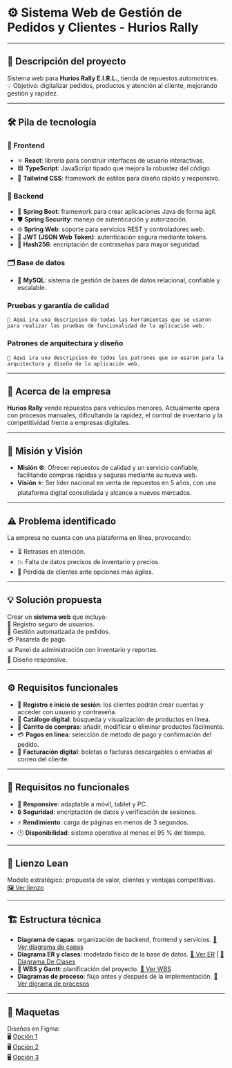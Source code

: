 # ⚙️ Sistema Web de Gestión de Pedidos y Clientes - Hurios Rally

----------
## 📖 Descripción del proyecto  
Sistema web para **Hurios Rally E.I.R.L.**, tienda de repuestos automotrices.  
💡 Objetivo: digitalizar pedidos, productos y atención al cliente, mejorando gestión y rapidez.

---------


## 🛠️ Pila de tecnología

### 🎨 Frontend  
- ⚛️ **React**: librería para construir interfaces de usuario interactivas.  
- 🟦 **TypeScript**: JavaScript tipado que mejora la robustez del código.  
- 🎯 **Tailwind CSS**: framework de estilos para diseño rápido y responsivo.

### 🔧 Backend  
- 🌱 **Spring Boot**: framework para crear aplicaciones Java de forma ágil.  
- 🛡️ **Spring Security**: manejo de autenticación y autorización.  
- 🌐 **Spring Web**: soporte para servicios REST y controladores web.  
- 🔑 **JWT (JSON Web Token)**: autenticación segura mediante tokens.  
- 🧩 **Hash256**: encriptación de contraseñas para mayor seguridad.

### 🗂️ Base de datos  
- 🐬 **MySQL**: sistema de gestión de bases de datos relacional, confiable y escalable.

### Pruebas y garantía de calidad  
``📝 Aqui ira una descripcion de todas las herramientas que se usaron para realizar las pruebas de funcionalidad de la aplicación web.``
### Patrones de arquitectura y diseño  
``📝 Aqui ira una descripcion de todos los patrones que se usaron para la arquitectura y diseño de la aplicación web.``

---

## 🏢 Acerca de la empresa  
**Hurios Rally** vende repuestos para vehículos menores.  Actualmente opera con procesos manuales, dificultando la rapidez, el control de inventario y la competitividad frente a empresas digitales.

---

## 🎯 Misión y Visión  
- **Misión ⚙️**: Ofrecer repuestos de calidad y un servicio confiable, facilitando compras rápidas y seguras mediante su nueva web.  
- **Visión ⭐**: Ser líder nacional en venta de repuestos en 5 años, con una plataforma digital consolidada y alcance a nuevos mercados.

---

## ⚠️ Problema identificado  
La empresa no cuenta con una plataforma en línea, provocando:  
- ⏳ Retrasos en atención.  
- 📉 Falta de datos precisos de inventario y precios.  
- 🚫 Pérdida de clientes ante opciones más ágiles.

---

## 💡 Solución propuesta  
Crear un **sistema web** que incluya:  
👤 Registro seguro de usuarios.  
🤖 Gestión automatizada de pedidos.  
💳 Pasarela de pago.  
📊 Panel de administración con inventario y reportes.  
📱 Diseño responsive.

---

## ⚙️ Requisitos funcionales  

- 👥 **Registro e inicio de sesión**: los clientes podrán crear cuentas y acceder con usuario y contraseña.  
- 🔎 **Catálogo digital**: búsqueda y visualización de productos en línea.  
- 🛒 **Carrito de compras**: añadir, modificar o eliminar productos fácilmente.  
- 💳 **Pagos en línea**: selección de método de pago y confirmación del pedido.  
- 🧾 **Facturación digital**: boletas o facturas descargables o enviadas al correo del cliente.
---


## 🚀 Requisitos no funcionales  
- 📱 **Responsive**: adaptable a móvil, tablet y PC.  
- 🔒 **Seguridad**: encriptación de datos y verificación de sesiones.  
- ⚡ **Rendimiento**: carga de páginas en menos de 3 segundos.  
- 🕒 **Disponibilidad**: sistema operativo al menos el 95 % del tiempo.


---

## 🧩 Lienzo Lean  
Modelo estratégico: propuesta de valor, clientes y ventajas competitivas.  
[🖼️ Ver lienzo](https://utpedupe-my.sharepoint.com/:i:/r/personal/u23200248_utp_edu_pe/Documents/Proyecto%20para%20la%20Empresa%20Hurios/EDT%20-%20LEANCANVAS/LEAN-CANVAS.png?csf=1&web=1&e=Zh2l1P)

---

## 🏗️ Estructura técnica  
- **Diagrama de capas**: organización de backend, frontend y servicios. [🔗 Ver diagrama de capas](https://utpedupe-my.sharepoint.com/:i:/r/personal/u23200248_utp_edu_pe/Documents/Proyecto%20para%20la%20Empresa%20Hurios/Diagramas/Diagrama%20de%20capas.png?csf=1&web=1&e=JcQOFK)  
- **Diagrama ER y clases**: modelado físico de la base de datos. [🔗  Ver ER](https://utpedupe-my.sharepoint.com/:i:/r/personal/u23200248_utp_edu_pe/Documents/Proyecto%20para%20la%20Empresa%20Hurios/Diagramas/ModeloConceptualBD.png?csf=1&web=1&e=LUOHGt) | [🔗 Diagrama De Clases](https://utpedupe-my.sharepoint.com/:i:/r/personal/u23200248_utp_edu_pe/Documents/Proyecto%20para%20la%20Empresa%20Hurios/Diagramas/Diagrama%20De%20Clases.jpg?csf=1&web=1&e=LHTXze)
- **📅 WBS y Gantt**: planificación del proyecto. [🔗 Ver WBS](https://utpedupe-my.sharepoint.com/:i:/r/personal/u23200248_utp_edu_pe/Documents/Proyecto%20para%20la%20Empresa%20Hurios/EDT%20-%20LEANCANVAS/wbs.jpeg?csf=1&web=1&e=Jexeag)  
- **Diagramas de proceso**: flujo antes y después de la implementación. [🔗 Ver digrama de procesos](...)

---

## 🎨 Maquetas  
Diseños en Figma:  
🖥️ [Opción 1](https://www.figma.com/design/gc8CHi6vDQF9jiQ3KA9XOb/Vista_Usuario_1?fuid=1541204056578805248#)  
🖥️ [Opción 2](https://www.figma.com/design/HLAsnYu1cTmO4OYunQD27S/Vista_Usuario_2?node-id=0-1&t=LRGjgNH0x6vQM66F-1)  
🖥️ [Opción 3](https://www.figma.com/design/HLAsnYu1cTmO4OYunQD27S/Vista_Usuario_2?node-id=0-1&t=LRGjgNH0x6vQM66F-1)
